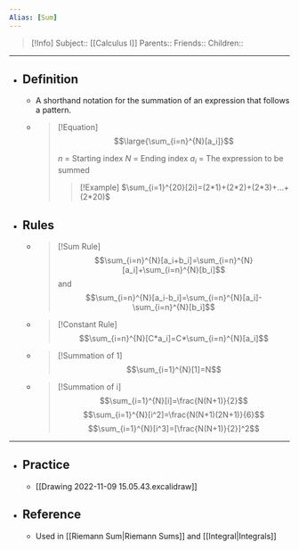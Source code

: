 ```yaml
---
Alias: [Sum]
---
```

> [!Info]
> Subject:: [[Calculus I]]
> Parents:: 
> Friends:: 
> Children:: 
---
- ## Definition
	- A shorthand notation for the summation of an expression that follows a pattern.
	- > [!Equation]
	  > $$\large{\sum_{i=n}^{N}[a_i]}$$
	  > 
	  > $n$ = Starting index
	  > $N$ = Ending index
	  > $a_i$ = The expression to be summed
	  > 
	  > > [!Example]
	  > > $\sum_{i=1}^{20}[2i]=(2*1)+(2*2)+(2*3)+...+(2*20)$
- ## Rules
	- > [!Sum Rule]
	  > $$\sum_{i=n}^{N}[a_i+b_i]=\sum_{i=n}^{N}[a_i]+\sum_{i=n}^{N}[b_i]$$
	  > and
	  > $$\sum_{i=n}^{N}[a_i-b_i]=\sum_{i=n}^{N}[a_i]-\sum_{i=n}^{N}[b_i]$$
	- > [!Constant Rule]
	  > $$\sum_{i=n}^{N}[C*a_i]=C*\sum_{i=n}^{N}[a_i]$$
	- > [!Summation of 1]
	  > $$\sum_{i=1}^{N}[1]=N$$
	- > [!Summation of i]
	  > $$\sum_{i=1}^{N}[i]=\frac{N(N+1)}{2}$$
	  > $$\sum_{i=1}^{N}[i^2]=\frac{N(N+1)(2N+1)}{6}$$
	  > $$\sum_{i=1}^{N}[i^3]=[\frac{N(N+1)}{2}]^2$$
---
- ## Practice
	- [[Drawing 2022-11-09 15.05.43.excalidraw]]
- ## Reference
	- Used in [[Riemann Sum|Riemann Sums]] and [[Integral|Integrals]]